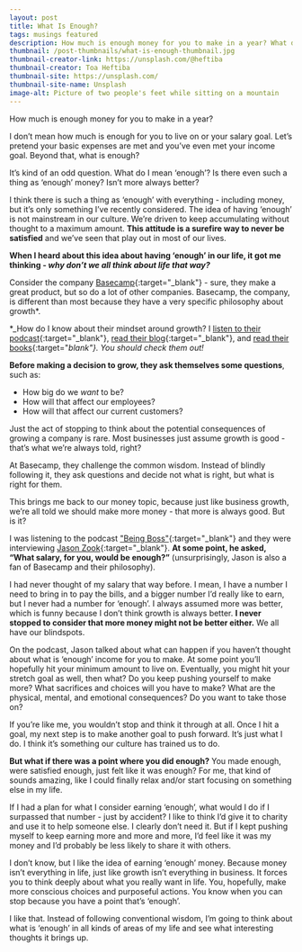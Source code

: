 ```yaml
---
layout: post
title: What Is Enough?
tags: musings featured
description: How much is enough money for you to make in a year? What do I mean ‘enough’? Is there even such a thing as ‘enough’ money? Isn’t more always better?
thumbnail: /post-thumbnails/what-is-enough-thumbnail.jpg
thumbnail-creator-link: https://unsplash.com/@heftiba
thumbnail-creator: Toa Heftiba
thumbnail-site: https://unsplash.com/
thumbnail-site-name: Unsplash
image-alt: Picture of two people's feet while sitting on a mountain
---
```


How much is enough money for you to make in a year?

I don’t mean how much is enough for you to live on or your salary goal. Let’s pretend your basic expenses are met and you’ve even met your income goal. Beyond that, what is enough?

It’s kind of an odd question. What do I mean ‘enough’? Is there even such a thing as ‘enough’ money? Isn’t more always better?

I think there is such a thing as ‘enough’ with everything - including money, but it’s only something I’ve recently considered. The idea of having ‘enough’ is not mainstream in our culture. We’re driven to keep accumulating without thought to a maximum amount. **This attitude is a surefire way to never be satisfied** and we’ve seen that play out in most of our lives.

**When I heard about this idea about having ‘enough’ in our life, it got me thinking - _why don’t we all think about life that way?_**

<!--more-->

Consider the company [Basecamp](https://basecamp.com/){:target="_blank"} - sure, they make a great product, but so do a lot of other companies. Basecamp, the company, is different than most because they have a very specific philosophy about growth*.

*_How do I know about their mindset around growth? I [listen to their podcast](https://rework.fm/){:target="_blank"}, [read their blog](https://m.signalvnoise.com/){:target="_blank"}, and [read their books](https://basecamp.com/books){:target="_blank"}. You should check them out!_

**Before making a decision to grow, they ask themselves some questions**, such as:

- How big do we _want_ to be?
- How will that affect our employees?
- How will that affect our current customers?

Just the act of stopping to think about the potential consequences of growing a company is rare. Most businesses just assume growth is good - that’s what we’re always told, right?

At Basecamp, they challenge the common wisdom. Instead of blindly following it, they ask questions and decide not what is right, but what is right for them.

This brings me back to our money topic, because just like business growth, we’re all told we should make more money - that more is always good. But is it?

I was listening to the podcast ["Being Boss"](https://beingboss.club/){:target="_blank"} and they were interviewing [Jason Zook](https://wanderingaimfully.com/){:target="_blank"}. **At some point, he asked, “What salary, for you, would be enough?”** (unsurprisingly, Jason is also a fan of Basecamp and their philosophy).

I had never thought of my salary that way before. I mean, I have a number I need to bring in to pay the bills, and a bigger number I’d really like to earn, but I never had a number for ‘enough’. I always assumed more was better, which is funny because I don’t think growth is always better. **I never stopped to consider that more money might not be better either.** We all have our blindspots.

On the podcast, Jason talked about what can happen if you haven’t thought about what is ‘enough’ income for you to make. At some point you’ll hopefully hit your minimum amount to live on. Eventually, you might hit your stretch goal as well, then what? Do you keep pushing yourself to make more? What sacrifices and choices will you have to make? What are the physical, mental, and emotional consequences? Do you want to take those on?

If you’re like me, you wouldn’t stop and think it through at all. Once I hit a goal, my next step is to make another goal to push forward. It’s just what I do. I think it’s something our culture has trained us to do.

**But what if there was a point where you did enough?** You made enough, were satisfied enough, just felt like it was enough? For me, that kind of sounds amazing, like I could finally relax and/or start focusing on something else in my life.

If I had a plan for what I consider earning ‘enough’, what would I do if I surpassed that number - just by accident? I like to think I’d give it to charity and use it to help someone else. I clearly don’t need it. But if I kept pushing myself to keep earning more and more and more, I’d feel like it was my money and I’d probably be less likely to share it with others.

I don’t know, but I like the idea of earning ‘enough’ money. Because money isn’t everything in life, just like growth isn’t everything in business. It forces you to think deeply about what you really want in life. You, hopefully, make more conscious choices and purposeful actions. You know when you can stop because you have a point that’s ‘enough’.

I like that. Instead of following conventional wisdom, I’m going to think about what is ‘enough’ in all kinds of areas of my life and see what interesting thoughts it brings up.
